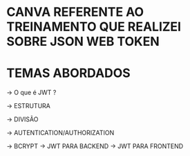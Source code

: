 # CANVA REFERENTE AO TREINAMENTO QUE REALIZEI SOBRE JSON WEB TOKEN

# TEMAS ABORDADOS

-> O que é JWT ?

-> ESTRUTURA

-> DIVISÃO

-> AUTENTICATION/AUTHORIZATION

-> BCRYPT
-> JWT PARA BACKEND
-> JWT PARA FRONTEND
